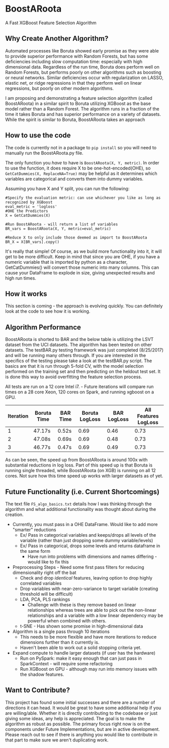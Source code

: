# BoostARoota  
A Fast XGBoost Feature Selection Algorithm  

## Why Create Another Algorithm?  
Automated processes like Boruta showed early promise as they were able to provide superior performance with Random Forests, but has some deficiencies including slow computation time: especially with high dimensional data. Regardless of the run time, Boruta does perform well on Random Forests, but performs poorly on other algorithms such as boosting or neural networks. Similar deficiencies occur with regularization on LASSO, elastic net, or ridge regressions in that they perform well on linear regressions, but poorly on other modern algorithms.

I am proposing and demonstrating a feature selection algorithm (called BoostARoota) in a similar spirit to Boruta utilizing XGBoost as the base model rather than a Random Forest. The algorithm runs in a fraction of the time it takes Boruta and has superior performance on a variety of datasets.  While the spirit is similar to Boruta, BoostARoota takes an approach 

## How to use the code  
The code is currently not in a package to `pip install` so you will need to manually run the BoostARoota.py file.  

The only function you _have_ to have is `BoostARoota(X, Y, metric)`.  In order to use the function, it does require X to be one-hot-encoded(OHE), so `GetCatDummies(X, ReplaceNA=True)` may be helpful as it determines which variables are categorical and converts them into dummy variables.  

Assuming you have X and Y split, you can run the following:  
```
#Specify the evaluation metric: can use whichever you like as long as recognized by XGBoost
eval_metric = 'logloss' 
#OHE the Predictors
X = GetCatDummies(X)

#Run BoostARoota - will return a list of variables
BR_vars = BoostARoota(X, Y, metric=eval_metric)

#Reduce X to only include those deemed as import to BoostARoota
BR_X = X[BR_vars].copy()
```

It's really that simple!  Of course, as we build more functionality into it, it will get to be more difficult.  Keep in mind that since you are OHE, if you have a numeric variable that is imported by python as a character, GetCatDummies() will convert those numeric into many columns.  This can cause your DataFrame to explode in size, giving unexpected results and high run times.


## How it works  

This section is coming - the approach is evolving quickly.  You can definitely look at the code to see how it is working.

## Algorithm Performance  

BoostARoota is shorted to BAR and the below table is utilizing the LSVT dataset from the UCI datasets.  The algorithm has been tested on other datasets.  The testBAR.py testing framework was just completed (8/25/2017) and will be running many others through.  If you are interested in the specifics of the testing please take a look at the testBAR.py script.  The basics are that it is run through 5-fold CV, with the model selection performed on the training set and then predicting on the heldout test set.  It is done this way to avoid overfitting the feature selection process.

All tests are run on a 12 core Intel i7. - Future iterations will compare run times on a 28 core Xeon, 120 cores on Spark, and running xgboost on a GPU.

Iteration | Boruta Time| BAR Time |Boruta LogLoss|BAR LogLoss|All Features LogLoss|
| ------- | -----------| ---- | ---- | ---- | ---- |
|      1  | 47.17s  | 0.52s   | 0.69 | 0.46 | 0.73 |
|      2  | 47.08s  | 0.69s   | 0.69 | 0.48 | 0.73 |
|      3  | 46.77s  | 0.47s   | 0.69 | 0.49 | 0.73 |

As can be seen, the speed up from BoostARoota is around 100x with substantial reductions in log loss.  Part of this speed up is that Boruta is running single threaded, while BoostARoota (on XGB) is running on all 12 cores.  Not sure how this time speed up works with larger datasets as of yet.

## Future Functionality (i.e. Current Shortcomings)
The text file `FS_algo_basics.txt` details how I was thinking through the algorithm and what additional functionality was thought about during the creation.
 * Currently, you must pass in a OHE DataFrame. Would like to add more "smarter" reductions
   * Ex/ Pass in categorical variables and keeps/drops all levels of the variable (rather than just dropping some dummy variable/levels)
   * Ex/ Pass in categorical, drops some levels and returns dataframe in the same form
     * Have run into problems with dimensions and names differing - would like to fix this
 * Preprocessing Steps - Need some first pass filters for reducing dimensionality right off the bat
   * Check and drop _identical_ features, leaving option to drop highly correlated variables
   * Drop variables with near-zero-variance to target variable (creating threshold will be difficult)
   * LDA, PCA, PLS rankings 
     * Challenge with these is they remove based on linear relationships whereas trees are able to pick out the non-linear relationships and a variable with a low linear dependency may be powerful when combined with others.
   * t-SNE - Has shown some promise in high-dimensional data
 * Algorithm is a single pass through 10 iterations
   * This needs to be more flexible and have more iterations to reduce dimensions further than it currently is. 
   * Haven't been able to work out a solid stopping criteria yet.
 * Expand compute to handle larger datasets (if user has the hardware)
   * Run on PySpark: make it easy enough that can just pass in SparkContext - will require some refactoring
   * Run XGBoost on GPU - although may run into memory issues with the shadow features.
   


## Want to Contribute?

This project has found some initial successes and there are a number of directions it can head.  It would be great to have some additional help if you are willing/able.  Whether it is directly contributing to the codebase or just giving some ideas, any help is appreciated.  The goal is to make the algorithm as robust as possible.  The primary focus right now is on the components under Future Implementations, but are in active development.  Please reach out to see if there is anything you would like to contribute in that part to make sure we aren't duplicating work.  

